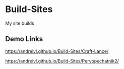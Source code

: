 # Build-Sites
My site builds

## Demo Links

https://andreivl.github.io/Build-Sites/Craft-Lance/

https://andreivl.github.io/Build-Sites/Pervopechatnik2/
